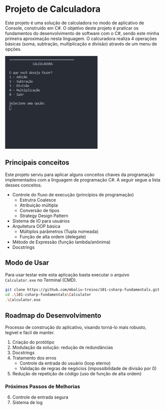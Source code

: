 # Projeto de Calculadora

Este projeto é uma solução de calculadora no modo de aplicativo de Console, construído em C#. O objetivo deste projeto é praticar os fundamentos do desenvolvimento de software com o C#, sendo este minha primeira aproximação nesta linguagem. O calcuradora realiza 4 operações básicas (soma, subtração, multiplicação e divisão) através de um menu de opções.

![Usage](./docs/docs_usage.gif)


## Principais conceitos

Este projeto serviu para aplicar alguns conceitos chaves da programação implementados com a linguagem de programação C#. A seguir segue a lista desses conceitos.

* Controle do fluxo de execução (princípios de programação)
    * Estrutra Coalesce
    * Atribuição múltipla
    * Conversão de tipos
    * Strategy Design Pattern
* Sistema de IO para usuários
* Arquitetura OOP básica
    * Múltiplos parâmetros (Tupla nomeada)
    * Função de alta ordem (delegate)
* Método de Expressão (função lambda/anônima)
* Docstrings


## Modo de Usar

Para usar testar este esta aplicação basta executar o arquivo `Calculator.exe` no Terminal (CMD).

```bash
git clone https://github.com/mbaliu-treino/101-csharp-fundamentals.git
cd .\101-csharp-fundamentals\Calculator
.\Calculator.exe
```


## Roadmap do Desenvolvimento

Processo de construção do aplicativo, visando torná-lo mais robusto, legível e fácil de manter.

1. Criação do protótipo
2. Modulação da solução: redução de redundâncias
3. Docstrings
4. Tratamento dos erros
    * Controle da entrada do usuário (loop eterno)
    * Validação de regras de negócios (impossibilidade de divisão por 0)
5. Redução de repetição de código (uso de função de alta ordem)


### Próximos Passos de Melhorias

6. Controle de entrada segura
7. Sistema de log